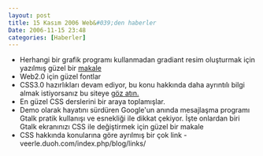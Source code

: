 ```yaml
---
layout: post
title: 15 Kasım 2006 Web&#039;den haberler
Date: 2006-11-15 23:48
categories: [Haberler]
---
```


-   Herhangi bir grafik programı kullanmadan gradiant resim oluşturmak
    için yazılmış güzel bir [makale][]
-   Web2.0 için güzel fontlar
-   CSS3.0 hazırlıkları devam ediyor, bu konu hakkında daha ayrıntılı
    bilgi almak istiyorsanız bu siteye [göz atın.][]
-   En güzel CSS derslerini bir araya toplamışlar.
-   Demo olarak hayatını sürdüren Google'un anında mesajlaşma programı
    Gtalk pratik kullanışı ve esnekliği ile dikkat çekiyor. İşte
    onlardan biri Gtalk ekranınızı CSS ile değiştirmek için güzel bir makale
-   CSS hakkında konularına göre ayrılmış bir çok link - veerle.duoh.com/index.php/blog/links/


  [makale]: http://alistapart.com/articles/supereasyblendys
  [göz atın.]: http://www.css3.info/
